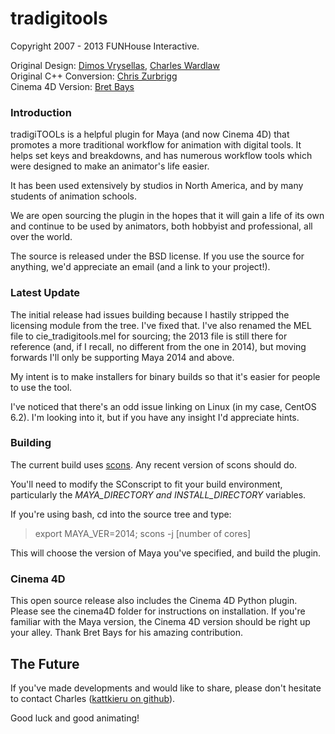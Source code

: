 tradigitools
============

Copyright 2007 - 2013 FUNHouse Interactive.

Original Design: [Dimos Vrysellas](http://www.circusink.com/), [Charles Wardlaw](http://www.sugarandcyanide.com/)  
Original C++ Conversion: [Chris Zurbrigg](http://zurbrigg.com)  
Cinema 4D Version: [Bret Bays](http://bretbays.com)  


### Introduction

tradigiTOOLs is a helpful plugin for Maya (and now Cinema 4D) that promotes a more traditional workflow for animation with digital tools.  It helps set keys and breakdowns, and has numerous workflow tools which were designed to make an animator's life easier.

It has been used extensively by studios in North America, and by many students of animation schools.

We are open sourcing the plugin in the hopes that it will gain a life of its own and continue to be used by animators, both hobbyist and professional, all over the world.

The source is released under the BSD license.  If you use the source for anything, we'd appreciate an email (and a link to your project!).


### Latest Update

The initial release had issues building because I hastily stripped the licensing module from the tree.  I've fixed that.  I've also renamed the MEL file to cie_tradigitools.mel for sourcing; the 2013 file is still there for reference (and, if I recall, no different from the one in 2014), but moving forwards I'll only be supporting Maya 2014 and 
above.

My intent is to make installers for binary builds so that it's easier for people to use the tool.

I've noticed that there's an odd issue linking on Linux (in my case, CentOS 6.2).  I'm looking into it, but if you have
any insight I'd appreciate hints.


### Building

The current build uses [scons](http://www.scons.org).  Any recent version of scons should do. 

You'll need to modify the SConscript to fit your build environment, particularly the _MAYA\_DIRECTORY and INSTALL\_DIRECTORY_ variables.

If you're using bash, cd into the source tree and type:

> export MAYA_VER=2014; scons -j [number of cores]

This will choose the version of Maya you've specified, and build the plugin.


### Cinema 4D

This open source release also includes the Cinema 4D Python plugin.  Please see the cinema4D folder for instructions on installation.  If you're familiar with the Maya version, the Cinema 4D version should be right up your alley.  Thank Bret Bays for his amazing contribution. 


## The Future

If you've made developments and would like to share, please don't hesitate to contact Charles ([kattkieru on github](http://www.github.com/kattkieru/)).

Good luck and good animating!



